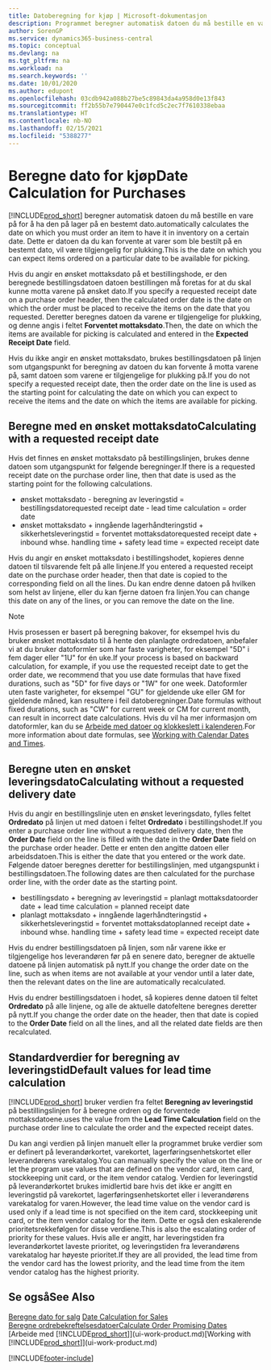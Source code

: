 ```yaml
---
title: Datoberegning for kjøp | Microsoft-dokumentasjon
description: Programmet beregner automatisk datoen du må bestille en vare på for å ha den på lager på en bestemt dato. Dette er datoen da du kan forvente at varer som ble bestilt på en bestemt dato, vil være tilgjengelig for plukking.
author: SorenGP
ms.service: dynamics365-business-central
ms.topic: conceptual
ms.devlang: na
ms.tgt_pltfrm: na
ms.workload: na
ms.search.keywords: ''
ms.date: 10/01/2020
ms.author: edupont
ms.openlocfilehash: 03cdb942a088b27be5c89843da4a958d0e13f843
ms.sourcegitcommit: ff2b55b7e790447e0c1fcd5c2ec7f7610338ebaa
ms.translationtype: HT
ms.contentlocale: nb-NO
ms.lasthandoff: 02/15/2021
ms.locfileid: "5388277"
---
```

# <a name="date-calculation-for-purchases"></a><span data-ttu-id="88788-104">Beregne dato for kjøp</span><span class="sxs-lookup"><span data-stu-id="88788-104">Date Calculation for Purchases</span></span>

[!INCLUDE[prod_short](includes/prod_short.md)] <span data-ttu-id="88788-105">beregner automatisk datoen du må bestille en vare på for å ha den på lager på en bestemt dato.</span><span class="sxs-lookup"><span data-stu-id="88788-105">automatically calculates the date on which you must order an item to have it in inventory on a certain date.</span></span> <span data-ttu-id="88788-106">Dette er datoen da du kan forvente at varer som ble bestilt på en bestemt dato, vil være tilgjengelig for plukking.</span><span class="sxs-lookup"><span data-stu-id="88788-106">This is the date on which you can expect items ordered on a particular date to be available for picking.</span></span>  

<span data-ttu-id="88788-107">Hvis du angir en ønsket mottaksdato på et bestillingshode, er den beregnede bestillingsdatoen datoen bestillingen må foretas for at du skal kunne motta varene på ønsket dato.</span><span class="sxs-lookup"><span data-stu-id="88788-107">If you specify a requested receipt date on a purchase order header, then the calculated order date is the date on which the order must be placed to receive the items on the date that you requested.</span></span> <span data-ttu-id="88788-108">Deretter beregnes datoen da varene er tilgjengelige for plukking, og denne angis i feltet **Forventet mottaksdato**.</span><span class="sxs-lookup"><span data-stu-id="88788-108">Then, the date on which the items are available for picking is calculated and entered in the **Expected Receipt Date** field.</span></span>  

<span data-ttu-id="88788-109">Hvis du ikke angir en ønsket mottaksdato, brukes bestillingsdatoen på linjen som utgangspunkt for beregning av datoen du kan forvente å motta varene på, samt datoen som varene er tilgjengelige for plukking på.</span><span class="sxs-lookup"><span data-stu-id="88788-109">If you do not specify a requested receipt date, then the order date on the line is used as the starting point for calculating the date on which you can expect to receive the items and the date on which the items are available for picking.</span></span>  

## <a name="calculating-with-a-requested-receipt-date"></a><span data-ttu-id="88788-110">Beregne med en ønsket mottaksdato</span><span class="sxs-lookup"><span data-stu-id="88788-110">Calculating with a requested receipt date</span></span>

<span data-ttu-id="88788-111">Hvis det finnes en ønsket mottaksdato på bestillingslinjen, brukes denne datoen som utgangspunkt for følgende beregninger.</span><span class="sxs-lookup"><span data-stu-id="88788-111">If there is a requested receipt date on the purchase order line, then that date is used as the starting point for the following calculations.</span></span>  

- <span data-ttu-id="88788-112">ønsket mottaksdato - beregning av leveringstid = bestillingsdato</span><span class="sxs-lookup"><span data-stu-id="88788-112">requested receipt date - lead time calculation = order date</span></span>  
- <span data-ttu-id="88788-113">ønsket mottaksdato + inngående lagerhåndteringstid + sikkerhetsleveringstid = forventet mottaksdato</span><span class="sxs-lookup"><span data-stu-id="88788-113">requested receipt date + inbound whse. handling time + safety lead time = expected receipt date</span></span>  

<span data-ttu-id="88788-114">Hvis du angir en ønsket mottaksdato i bestillingshodet, kopieres denne datoen til tilsvarende felt på alle linjene.</span><span class="sxs-lookup"><span data-stu-id="88788-114">If you entered a requested receipt date on the purchase order header, then that date is copied to the corresponding field on all the lines.</span></span> <span data-ttu-id="88788-115">Du kan endre denne datoen på hvilken som helst av linjene, eller du kan fjerne datoen fra linjen.</span><span class="sxs-lookup"><span data-stu-id="88788-115">You can change this date on any of the lines, or you can remove the date on the line.</span></span>  

> [!NOTE]
> <span data-ttu-id="88788-116">Hvis prosessen er basert på beregning bakover, for eksempel hvis du bruker ønsket mottaksdato til å hente den planlagte ordredatoen, anbefaler vi at du bruker datoformler som har faste varigheter, for eksempel "5D" i fem dager eller "1U" for én uke.</span><span class="sxs-lookup"><span data-stu-id="88788-116">If your process is based on backward calculation, for example, if you use the requested receipt date to get the order date, we recommend that you use date formulas that have fixed durations, such as "5D" for five days or "1W" for one week.</span></span> <span data-ttu-id="88788-117">Datoformler uten faste varigheter, for eksempel "GU" for gjeldende uke eller GM for gjeldende måned, kan resultere i feil datoberegninger.</span><span class="sxs-lookup"><span data-stu-id="88788-117">Date formulas without fixed durations, such as "CW" for current week or CM for current month, can result in incorrect date calculations.</span></span> <span data-ttu-id="88788-118">Hvis du vil ha mer informasjon om datoformler, kan du se [Arbeide med datoer og klokkeslett i kalenderen](ui-enter-date-ranges.md).</span><span class="sxs-lookup"><span data-stu-id="88788-118">For more information about date formulas, see [Working with Calendar Dates and Times](ui-enter-date-ranges.md).</span></span>

## <a name="calculating-without-a-requested-delivery-date"></a><span data-ttu-id="88788-119">Beregne uten en ønsket leveringsdato</span><span class="sxs-lookup"><span data-stu-id="88788-119">Calculating without a requested delivery date</span></span>

<span data-ttu-id="88788-120">Hvis du angir en bestillingslinje uten en ønsket leveringsdato, fylles feltet **Ordredato** på linjen ut med datoen i feltet **Ordredato** i bestillingshodet.</span><span class="sxs-lookup"><span data-stu-id="88788-120">If you enter a purchase order line without a requested delivery date, then the **Order Date** field on the line is filled with the date in the **Order Date** field on the purchase order header.</span></span> <span data-ttu-id="88788-121">Dette er enten den angitte datoen eller arbeidsdatoen.</span><span class="sxs-lookup"><span data-stu-id="88788-121">This is either the date that you entered or the work date.</span></span> <span data-ttu-id="88788-122">Følgende datoer beregnes deretter for bestillingslinjen, med utgangspunkt i bestillingsdatoen.</span><span class="sxs-lookup"><span data-stu-id="88788-122">The following dates are then calculated for the purchase order line, with the order date as the starting point.</span></span>  

- <span data-ttu-id="88788-123">bestillingsdato + beregning av leveringstid = planlagt mottaksdato</span><span class="sxs-lookup"><span data-stu-id="88788-123">order date + lead time calculation = planned receipt date</span></span>  
- <span data-ttu-id="88788-124">planlagt mottaksdato + inngående lagerhåndteringstid + sikkerhetsleveringstid = forventet mottaksdato</span><span class="sxs-lookup"><span data-stu-id="88788-124">planned receipt date + inbound whse. handling time + safety lead time = expected receipt date</span></span>  

<span data-ttu-id="88788-125">Hvis du endrer bestillingsdatoen på linjen, som når varene ikke er tilgjengelige hos leverandøren før på en senere dato, beregner de aktuelle datoene på linjen automatisk på nytt.</span><span class="sxs-lookup"><span data-stu-id="88788-125">If you change the order date on the line, such as when items are not available at your vendor until a later date, then the relevant dates on the line are automatically recalculated.</span></span>  

<span data-ttu-id="88788-126">Hvis du endrer bestillingsdatoen i hodet, så kopieres denne datoen til feltet **Ordredato** på alle linjene, og alle de aktuelle datofeltene beregnes deretter på nytt.</span><span class="sxs-lookup"><span data-stu-id="88788-126">If you change the order date on the header, then that date is copied to the **Order Date** field on all the lines, and all the related date fields are then recalculated.</span></span>  

## <a name="default-values-for-lead-time-calculation"></a><span data-ttu-id="88788-127">Standardverdier for beregning av leveringstid</span><span class="sxs-lookup"><span data-stu-id="88788-127">Default values for lead time calculation</span></span>

[!INCLUDE[prod_short](includes/prod_short.md)] <span data-ttu-id="88788-128">bruker verdien fra feltet **Beregning av leveringstid** på bestillingslinjen for å beregne ordren og de forventede mottaksdatoene.</span><span class="sxs-lookup"><span data-stu-id="88788-128">uses the value from the **Lead Time Calculation** field on the purchase order line to calculate the order and the expected receipt dates.</span></span>  

<span data-ttu-id="88788-129">Du kan angi verdien på linjen manuelt eller la programmet bruke verdier som er definert på leverandørkortet, varekortet, lagerføringsenhetskortet eller leverandørens varekatalog.</span><span class="sxs-lookup"><span data-stu-id="88788-129">You can manually specify the value on the line or let the program use values that are defined on the vendor card, item card, stockkeeping unit card, or the item vendor catalog.</span></span>
<span data-ttu-id="88788-130">Verdien for leveringstid på leverandørkortet brukes imidlertid bare hvis det ikke er angitt en leveringstid på varekortet, lagerføringsenhetskortet eller i leverandørens varekatalog for varen.</span><span class="sxs-lookup"><span data-stu-id="88788-130">However, the lead time value on the vendor card is used only if a lead time is not specified on the item card, stockkeeping unit card, or the item vendor catalog for the item.</span></span> <span data-ttu-id="88788-131">Dette er også den eskalerende prioritetsrekkefølgen for disse verdiene.</span><span class="sxs-lookup"><span data-stu-id="88788-131">This is also the escalating order of priority for these values.</span></span> <span data-ttu-id="88788-132">Hvis alle er angitt, har leveringstiden fra leverandørkortet laveste prioritet, og leveringstiden fra leverandørens varekatalog har høyeste prioritet.</span><span class="sxs-lookup"><span data-stu-id="88788-132">If they are all provided, the lead time from the vendor card has the lowest priority, and the lead time from the item vendor catalog has the highest priority.</span></span>  

## <a name="see-also"></a><span data-ttu-id="88788-133">Se også</span><span class="sxs-lookup"><span data-stu-id="88788-133">See Also</span></span>

<span data-ttu-id="88788-134">[Beregne dato for salg](sales-date-calculation-for-sales.md) </span><span class="sxs-lookup"><span data-stu-id="88788-134">[Date Calculation for Sales](sales-date-calculation-for-sales.md) </span></span>  
[<span data-ttu-id="88788-135">Beregne ordrebekreftelsesdatoer</span><span class="sxs-lookup"><span data-stu-id="88788-135">Calculate Order Promising Dates</span></span>](sales-how-to-calculate-order-promising-dates.md)  
<span data-ttu-id="88788-136">[Arbeide med [!INCLUDE[prod_short](includes/prod_short.md)]](ui-work-product.md)</span><span class="sxs-lookup"><span data-stu-id="88788-136">[Working with [!INCLUDE[prod_short](includes/prod_short.md)]](ui-work-product.md)</span></span>  


[!INCLUDE[footer-include](includes/footer-banner.md)]